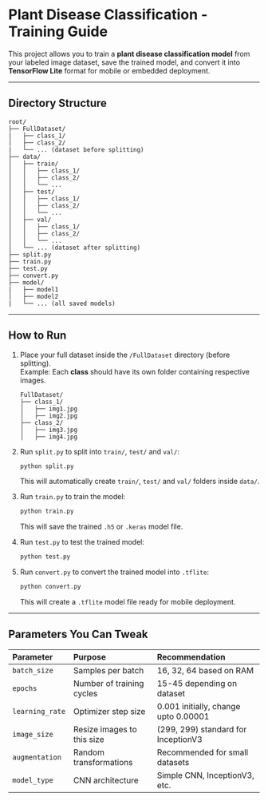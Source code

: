 # Plant Disease Classification - Training Guide

This project allows you to train a **plant disease classification model** from your labeled image dataset, save the trained model, and convert it into **TensorFlow Lite** format for mobile or embedded deployment.

---

## Directory Structure

```
root/
├── FullDataset/
|   ├── class_1/
│   ├── class_2/
|   └── ... (dataset before splitting)
├── data/
│   ├── train/
│   │   ├── class_1/
│   │   ├── class_2/
│   │   └── ...
│   ├── test/
│   │   ├── class_1/
│   │   ├── class_2/
│   │   └── ...
│   ├── val/
│   │   ├── class_1/
│   │   ├── class_2/
│   │   └── ...
│   └── ... (dataset after splitting)
├── split.py
├── train.py
├── test.py
├── convert.py
├── model/
|   ├── model1
│   ├── model2
|   └── ... (all saved models)
```
---

## How to Run

1. Place your full dataset inside the `/FullDataset` directory (before splitting).  
Example: Each **class** should have its own folder containing respective images.
   ```
   FullDataset/
   ├── class_1/
   │   ├── img1.jpg
   │   ├── img2.jpg
   ├── class_2/
   │   ├── img3.jpg
   │   ├── img4.jpg
   ```

3. Run `split.py` to split into `train/`, `test/` and `val/`:
   ```bash
   python split.py
   ```
   This will automatically create `train/`, `test/` and `val/` folders inside `data/`.

4. Run `train.py` to train the model:
   ```bash
   python train.py
   ```
   This will save the trained `.h5` or `.keras` model file.

5. Run `test.py` to test the trained model:
   ```bash
   python test.py
   ```

6. Run `convert.py` to convert the trained model into `.tflite`:
   ```bash
   python convert.py
   ```
   This will create a `.tflite` model file ready for mobile deployment.

---

## Parameters You Can Tweak

| Parameter | Purpose | Recommendation |
|:---------|:--------|:---------------|
| `batch_size` | Samples per batch | 16, 32, 64 based on RAM |
| `epochs` | Number of training cycles | 15-45 depending on dataset |
| `learning_rate` | Optimizer step size | 0.001 initially, change upto 0.00001 |
| `image_size` | Resize images to this size | (299, 299) standard for InceptionV3 |
| `augmentation` | Random transformations | Recommended for small datasets |
| `model_type` | CNN architecture | Simple CNN, InceptionV3, etc. |

